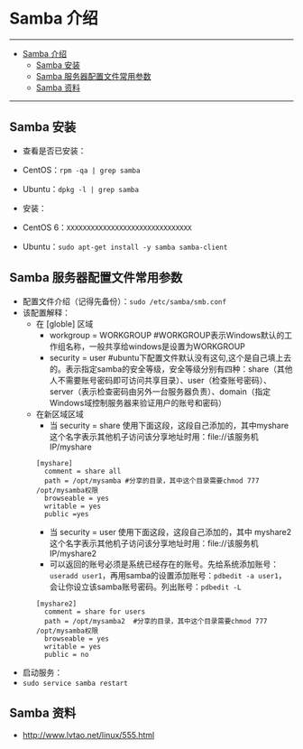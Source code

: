 <h1 id="samba0">Samba 介绍</h1>

------

*   [Samba 介绍](#samba0)
    *   [Samba 安装](#samba1)
    *   [Samba 服务器配置文件常用参数](#samba2)
    *   [Samba 资料](#samba3)

------

<h2 id="samba1">Samba 安装</h2>

- 查看是否已安装：
 - CentOS：`rpm -qa | grep samba`
 - Ubuntu：`dpkg -l | grep samba`

- 安装：
 - CentOS 6：`XXXXXXXXXXXXXXXXXXXXXXXXXXXXXXX`
 - Ubuntu：`sudo apt-get install -y samba samba-client`

<h2 id="samba2">Samba 服务器配置文件常用参数</h2>

- 配置文件介绍（记得先备份）：`sudo /etc/samba/smb.conf`
 - 该配置解释：
    - 在 [globle] 区域
       - workgroup = WORKGROUP #WORKGROUP表示Windows默认的工作组名称，一般共享给windows是设置为WORKGROUP
       - security = user #ubuntu下配置文件默认没有这句,这个是自己填上去的。表示指定samba的安全等级，安全等级分别有四种：share（其他人不需要账号密码即可访问共享目录）、user（检查账号密码）、server（表示检查密码由另外一台服务器负责）、domain（指定Windows域控制服务器来验证用户的账号和密码）
    - 在新区域区域
        - 当 security = share 使用下面这段，这段自己添加的，其中myshare这个名字表示其他机子访问该分享地址时用：file://该服务机IP/myshare
        ```
        [myshare]
          comment = share all
          path = /opt/mysamba #分享的目录，其中这个目录需要chmod 777 /opt/mysamba权限
          browseable = yes
          writable = yes
          public =yes
        ```
        - 当 security = user 使用下面这段，这段自己添加的，其中 myshare2 这个名字表示其他机子访问该分享地址时用：file://该服务机IP/myshare2
        - 可以返回的账号必须是系统已经存在的账号。先给系统添加账号：`useradd user1`，再用samba的设置添加账号：`pdbedit -a user1`，会让你设立该samba账号密码。列出账号：`pdbedit -L`
        ```
        [myshare2]
          comment = share for users
          path = /opt/mysamba2  #分享的目录，其中这个目录需要chmod 777 /opt/mysamba权限
          browseable = yes
          writable = yes
          public = no
        ```
- 启动服务：
 - `sudo service samba restart`

<h2 id="samba3">Samba 资料</h2>

- <http://www.lvtao.net/linux/555.html> 
